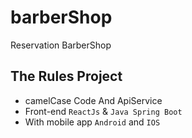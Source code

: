 # barberShop
Reservation BarberShop

## The Rules Project
- camelCase Code And ApiService
- Front-end `ReactJs` & `Java Spring Boot`
- With mobile app `Android` and `IOS`
